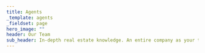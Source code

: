 ```yaml
---
title: Agents
_template: agents
_fieldset: page
hero_image: ""
header: Our Team
sub_header: In-depth real estate knowledge. An entire company as your team. We are Garfield.
---
```

